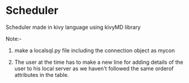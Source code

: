 # Scheduler
Scheduler made in kivy language using kivyMD library


Note:-

1) make a localsql.py file including the connection object as mycon

2) The user at the time has to make a new line for adding details of the user to his local server as we haven't followed the same orderof attributes in the table.
